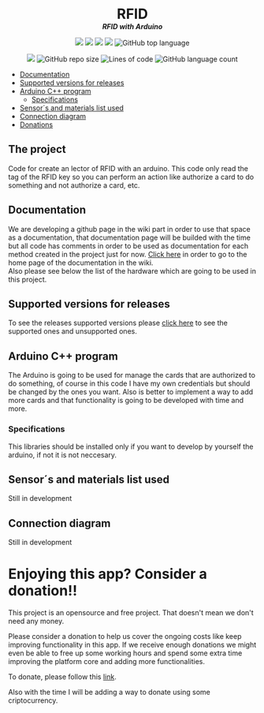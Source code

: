 <p align="center">
  <!--img width="300" src="" alt="logo"-->
  <h1 align="center" style="margin: 0 auto 0 auto;">RFID</h1>
  <h5 align="center" style="margin: 0 auto 0 auto;">RFID with Arduino</h5>
</p>

<p align="center">
  <img src="https://img.shields.io/github/last-commit/dmtzs/PN532-Arduino">
  <img src="https://img.shields.io/github/contributors/dmtzs/PN532-Arduino">
  <img src="https://img.shields.io/github/issues/dmtzs/PN532-Arduino?label=issues">
  <img src="https://img.shields.io/github/stars/dmtzs/PN532-Arduino">
  <img alt="GitHub top language" src="https://img.shields.io/github/languages/top/dmtzs/PN532-Arduino">
</p>

<p align="center">
  <img src="https://img.shields.io/github/languages/code-size/dmtzs/PN532-Arduino">
  <img alt="GitHub repo size" src="https://img.shields.io/github/repo-size/dmtzs/PN532-Arduino">
  <img alt="Lines of code" src="https://img.shields.io/tokei/lines/github/dmtzs/PN532-Arduino?label=total%20lines%20in%20repo">
  <img alt="GitHub language count" src="https://img.shields.io/github/languages/count/dmtzs/PN532-Arduino">
</p>

- [Documentation](#Documentation)
- [Supported versions for releases](#Supported-versions-for-releases)
- [Arduino C++ program](#arduino-c-program)
  - [Specifications](#Specifications)
- [Sensor´s and materials list used](#sensors-and-materials-list-used)
- [Connection diagram](#connection-diagram)
- [Donations](#We-know-this-is-a-payment-project-but-consider-a-donation-for-do-more-opensource-code!!)

## The project
Code for create an lector of RFID with an arduino. This code only read the tag of the RFID key so you can perform an action like authorize a card to do something and not authorize a card, etc.

## Documentation
We are developing a github page in the wiki part in order to use that space as a documentation, that documentation page will be builded with the time but all code has comments in order to be used as documentation for each method created in the project just for now. [Click here](https://github.com/dmtzs/PN532-Arduino/wiki) in order to go to the home page of the documentation in the wiki.
<br>
Also please see below the list of the hardware which are going to be used in this project.

## Supported versions for releases
To see the releases supported versions please [click here](https://github.com/dmtzs/PN532-Arduino/blob/master/SECURITY.md) to see the supported ones and unsupported ones.

## Arduino C++ program
The Arduino is going to be used for manage the cards that are authorized to do something, of course in this code I have my own credentials but should be changed by the ones you want.
Also is better to implement a way to add more cards and that functionality is going to be developed with time and more.

### Specifications
This libraries should be installed only if you want to develop by yourself the arduino, if not it is not neccesary.

## Sensor´s and materials list used
Still in development

## Connection diagram
Still in development

# Enjoying this app? Consider a donation!!
This project is an opensource and free project. That doesn't mean we don't need any money.

Please consider a donation to help us cover the ongoing costs like keep improving functionality in this app. If we receive enough donations we might even be able to free up some working hours and spend some extra time improving the platform core and adding more functionalities.

To donate, please follow this [link](https://ceneka.net/dmtzs).

Also with the time I will be adding a way to donate using some criptocurrency.
